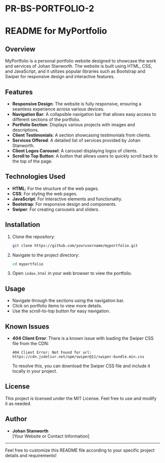# PR-BS-PORTFOLIO-2
# README for MyPortfolio

## Overview

MyPortfolio is a personal portfolio website designed to showcase the work and services of Johan Stanworth. The website is built using HTML, CSS, and JavaScript, and it utilizes popular libraries such as Bootstrap and Swiper for responsive design and interactive features.

## Features

- **Responsive Design**: The website is fully responsive, ensuring a seamless experience across various devices.
- **Navigation Bar**: A collapsible navigation bar that allows easy access to different sections of the portfolio.
- **Portfolio Section**: Displays various projects with images and descriptions.
- **Client Testimonials**: A section showcasing testimonials from clients.
- **Services Offered**: A detailed list of services provided by Johan Stanworth.
- **Client Logos Carousel**: A carousel displaying logos of clients.
- **Scroll to Top Button**: A button that allows users to quickly scroll back to the top of the page.

## Technologies Used

- **HTML**: For the structure of the web pages.
- **CSS**: For styling the web pages.
- **JavaScript**: For interactive elements and functionality.
- **Bootstrap**: For responsive design and components.
- **Swiper**: For creating carousels and sliders.

## Installation

1. Clone the repository:
   ```bash
   git clone https://github.com/yourusername/myportfolio.git
   ```

2. Navigate to the project directory:
   ```bash
   cd myportfolio
   ```

3. Open `index.html` in your web browser to view the portfolio.

## Usage

- Navigate through the sections using the navigation bar.
- Click on portfolio items to view more details.
- Use the scroll-to-top button for easy navigation.

## Known Issues

- **404 Client Error**: There is a known issue with loading the Swiper CSS file from the CDN:
  ```
  404 Client Error: Not Found for url: https://cdn.jsdelivr.net/npm/swiper@11/swiper-bundle.min.css
  ```
  To resolve this, you can download the Swiper CSS file and include it locally in your project.

## License

This project is licensed under the MIT License. Feel free to use and modify it as needed.

## Author

- **Johan Stanworth**  
  [Your Website or Contact Information]  

---

Feel free to customize this README file according to your specific project details and requirements!
